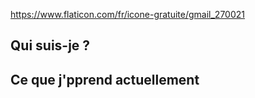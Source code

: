 https://www.flaticon.com/fr/icone-gratuite/gmail_270021

## Qui suis-je ?

## Ce que j'pprend actuellement
